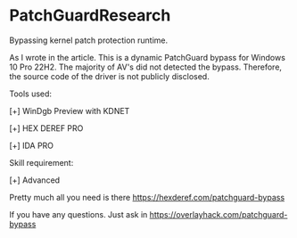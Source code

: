 # PatchGuardResearch
Bypassing kernel patch protection runtime.

As I wrote in the article. This is a dynamic PatchGuard bypass for Windows 10 Pro 22H2. The majority of AV's did not detected the bypass. Therefore, the source code of the driver is not publicly disclosed.

Tools used:

[+] WinDgb Preview with KDNET

[+] HEX DEREF PRO

[+] IDA PRO

Skill requirement:

[+] Advanced

Pretty much all you need is there https://hexderef.com/patchguard-bypass

If you have any questions. Just ask in https://overlayhack.com/patchguard-bypass

